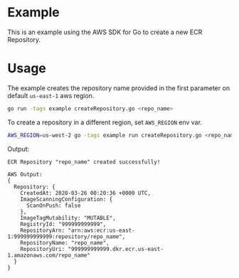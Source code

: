 # Example

This is an example using the AWS SDK for Go to create a new ECR Repository.


# Usage

The example creates the repository name provided in the first parameter on default `us-east-1` aws region.

```sh
go run -tags example createRepository.go <repo_name>
```

To create a repository in a different region, set `AWS_REGION` env var.

```sh
AWS_REGION=us-west-2 go -tags example run createRepository.go <repo_name>
```

Output:
```
ECR Repository "repo_name" created successfully!

AWS Output:
{
  Repository: {
    CreatedAt: 2020-03-26 00:20:36 +0000 UTC,
    ImageScanningConfiguration: {
      ScanOnPush: false
    },
    ImageTagMutability: "MUTABLE",
    RegistryId: "999999999999",
    RepositoryArn: "arn:aws:ecr:us-east-1:999999999999:repository/repo_name",
    RepositoryName: "repo_name",
    RepositoryUri: "999999999999.dkr.ecr.us-east-1.amazonaws.com/repo_name"
  }
}
```
